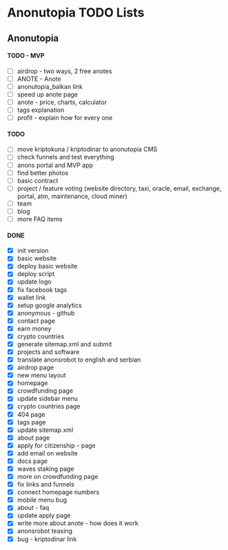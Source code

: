 # Anonutopia TODO Lists

## Anonutopia

#### TODO - MVP

- [ ] airdrop - two ways, 2 free anotes
- [ ] ANOTE - Anote
- [ ] anonutopia_balkan link
- [ ] speed up anote page
- [ ] anote - price, charts, calculator
- [ ] tags explanation
- [ ] profit - explain how for every one

#### TODO

- [ ] move kriptokuna / kriptodinar to anonutopia CMS
- [ ] check funnels and test everything
- [ ] anons portal and MVP app
- [ ] find better photos
- [ ] basic contract
- [ ] project / feature voting (website directory, taxi, oracle, email, exchange, portal, atm, maintenance, cloud miner)
- [ ] team
- [ ] blog
- [ ] more FAQ items

#### DONE

- [x] init version
- [x] basic website
- [x] deploy basic website
- [x] deploy script
- [x] update logo
- [x] fix facebook tags
- [x] wallet link
- [x] setup google analytics
- [x] anonymous - github
- [x] contact page
- [x] earn money
- [x] crypto countries
- [x] generate sitemap.xml and submit
- [x] projects and software
- [x] translate anonsrobot to english and serbian
- [x] airdrop page
- [x] new menu layout
- [x] homepage
- [x] crowdfunding page
- [x] update sidebar menu
- [x] crypto countries page
- [x] 404 page
- [x] tags page
- [x] update sitemap.xml
- [x] about page
- [x] apply for citizenship - page
- [x] add email on website
- [x] docs page
- [x] waves staking page
- [x] more on crowdfunding page
- [x] fix links and funnels
- [x] connect homepage numbers
- [x] mobile menu bug
- [x] about - faq
- [x] update apply page
- [x] write more about anote - how does it work
- [x] anonsrobot teasing
- [x] bug - kriptodinar link
